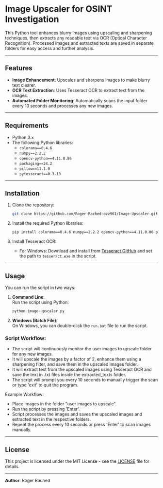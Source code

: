 # Image Upscaler for OSINT Investigation

This Python tool enhances blurry images using upscaling and sharpening techniques, then extracts any readable text via OCR (Optical Character Recognition). Processed images and extracted texts are saved in separate folders for easy access and further analysis.

---

## Features

- **Image Enhancement**: Upscales and sharpens images to make blurry text clearer.
- **OCR Text Extraction**: Uses Tesseract OCR to extract text from the images.
- **Automated Folder Monitoring**: Automatically scans the input folder every 10 seconds and processes any new images.

---

## Requirements

- Python 3.x
- The following Python libraries:
  - `colorama==0.4.6`
  - `numpy==2.2.2`
  - `opencv-python==4.11.0.86`
  - `packaging==24.2`
  - `pillow==11.1.0`
  - `pytesseract==0.3.13`

---

## Installation

1. Clone the repository:
   ```bash
   git clone https://github.com/Roger-Rached-ozz961/Image-Upscaler.git
   ```

2. Install the required Python libraries:
   ```bash
   pip install colorama==0.4.6 numpy==2.2.2 opencv-python==4.11.0.86 packaging==24.2 pillow==11.1.0 pytesseract==0.3.13
   ```

3. Install Tesseract OCR:
   - For Windows: Download and install from [Tesseract GitHub](https://github.com/tesseract-ocr/tesseract) and set the path to `tesseract.exe` in the script.

---

## Usage

You can run the script in two ways:

1. **Command Line**:  
   Run the script using Python:
   ```bash
   python image-upscaler.py
   ```

2. **Windows (Batch File)**:  
   On Windows, you can double-click the `run.bat` file to run the script.

### Script Workflow:

* The script will continuously monitor the user images to upscale folder for any new images.
* It will upscale the images by a factor of 2, enhance them using a sharpening filter, and save them in the upscaled images folder.
* It will extract text from the upscaled images using Tesseract OCR and save the text in .txt files inside the extracted_texts folder.
* The script will prompt you every 10 seconds to manually trigger the scan or type 'exit' to quit the program.

Example Workflow:

* Place images in the folder "user images to upscale".
* Run the script by pressing 'Enter'.
* Script processes the images and saves the upscaled images and extracted text in the respective folders.
* Repeat the process every 10 seconds or press 'Enter' to scan images manually.

---

## License

This project is licensed under the MIT License - see the [LICENSE](./LICENSE) file for details.

---

**Author**: Roger Rached
